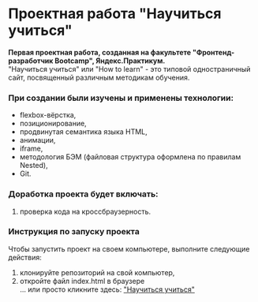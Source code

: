 # Проектная работа "Научиться учиться"  
  
**Первая проектная работа, созданная на факультете "Фронтенд-разработчик Bootcamp", Яндекс.Практикум.**  
"Научиться учиться" или "How to learn" - это типовой одностраничный сайт, посвященный различным методикам обучения.  
  
### При создании были изучены и применены технологии:  
* flexbox-вёрстка,
* позиционирование,
* продвинутая семантика языка HTML,
* анимации,
* iframe,
* методология БЭМ (файловая структура оформлена по правилам Nested),
* Git.
  
### Доработка проекта будет включать:
1. проверка кода на кроссбраузерность.

### Инструкция по запуску проекта
Чтобы запустить проект на своем компьютере, выполните следующие действия:   
1. клонируйте репозиторий на свой компьютер,  
2. откройте файл index.html в браузере  
... или просто кликните здесь: ["Научиться учиться"](https://how-to-learn-bootcamp-nu.vercel.app)
